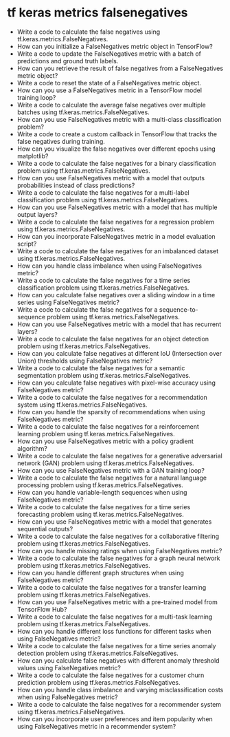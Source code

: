 # tf keras metrics falsenegatives

- Write a code to calculate the false negatives using tf.keras.metrics.FalseNegatives.
- How can you initialize a FalseNegatives metric object in TensorFlow?
- Write a code to update the FalseNegatives metric with a batch of predictions and ground truth labels.
- How can you retrieve the result of false negatives from a FalseNegatives metric object?
- Write a code to reset the state of a FalseNegatives metric object.
- How can you use a FalseNegatives metric in a TensorFlow model training loop?
- Write a code to calculate the average false negatives over multiple batches using tf.keras.metrics.FalseNegatives.
- How can you use FalseNegatives metric with a multi-class classification problem?
- Write a code to create a custom callback in TensorFlow that tracks the false negatives during training.
- How can you visualize the false negatives over different epochs using matplotlib?
- Write a code to calculate the false negatives for a binary classification problem using tf.keras.metrics.FalseNegatives.
- How can you use FalseNegatives metric with a model that outputs probabilities instead of class predictions?
- Write a code to calculate the false negatives for a multi-label classification problem using tf.keras.metrics.FalseNegatives.
- How can you use FalseNegatives metric with a model that has multiple output layers?
- Write a code to calculate the false negatives for a regression problem using tf.keras.metrics.FalseNegatives.
- How can you incorporate FalseNegatives metric in a model evaluation script?
- Write a code to calculate the false negatives for an imbalanced dataset using tf.keras.metrics.FalseNegatives.
- How can you handle class imbalance when using FalseNegatives metric?
- Write a code to calculate the false negatives for a time series classification problem using tf.keras.metrics.FalseNegatives.
- How can you calculate false negatives over a sliding window in a time series using FalseNegatives metric?
- Write a code to calculate the false negatives for a sequence-to-sequence problem using tf.keras.metrics.FalseNegatives.
- How can you use FalseNegatives metric with a model that has recurrent layers?
- Write a code to calculate the false negatives for an object detection problem using tf.keras.metrics.FalseNegatives.
- How can you calculate false negatives at different IoU (Intersection over Union) thresholds using FalseNegatives metric?
- Write a code to calculate the false negatives for a semantic segmentation problem using tf.keras.metrics.FalseNegatives.
- How can you calculate false negatives with pixel-wise accuracy using FalseNegatives metric?
- Write a code to calculate the false negatives for a recommendation system using tf.keras.metrics.FalseNegatives.
- How can you handle the sparsity of recommendations when using FalseNegatives metric?
- Write a code to calculate the false negatives for a reinforcement learning problem using tf.keras.metrics.FalseNegatives.
- How can you use FalseNegatives metric with a policy gradient algorithm?
- Write a code to calculate the false negatives for a generative adversarial network (GAN) problem using tf.keras.metrics.FalseNegatives.
- How can you use FalseNegatives metric with a GAN training loop?
- Write a code to calculate the false negatives for a natural language processing problem using tf.keras.metrics.FalseNegatives.
- How can you handle variable-length sequences when using FalseNegatives metric?
- Write a code to calculate the false negatives for a time series forecasting problem using tf.keras.metrics.FalseNegatives.
- How can you use FalseNegatives metric with a model that generates sequential outputs?
- Write a code to calculate the false negatives for a collaborative filtering problem using tf.keras.metrics.FalseNegatives.
- How can you handle missing ratings when using FalseNegatives metric?
- Write a code to calculate the false negatives for a graph neural network problem using tf.keras.metrics.FalseNegatives.
- How can you handle different graph structures when using FalseNegatives metric?
- Write a code to calculate the false negatives for a transfer learning problem using tf.keras.metrics.FalseNegatives.
- How can you use FalseNegatives metric with a pre-trained model from TensorFlow Hub?
- Write a code to calculate the false negatives for a multi-task learning problem using tf.keras.metrics.FalseNegatives.
- How can you handle different loss functions for different tasks when using FalseNegatives metric?
- Write a code to calculate the false negatives for a time series anomaly detection problem using tf.keras.metrics.FalseNegatives.
- How can you calculate false negatives with different anomaly threshold values using FalseNegatives metric?
- Write a code to calculate the false negatives for a customer churn prediction problem using tf.keras.metrics.FalseNegatives.
- How can you handle class imbalance and varying misclassification costs when using FalseNegatives metric?
- Write a code to calculate the false negatives for a recommender system using tf.keras.metrics.FalseNegatives.
- How can you incorporate user preferences and item popularity when using FalseNegatives metric in a recommender system?